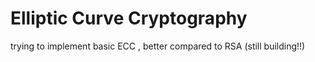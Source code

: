 # Elliptic Curve Cryptography
 trying to implement basic ECC , better compared to RSA (still building!!)
 
